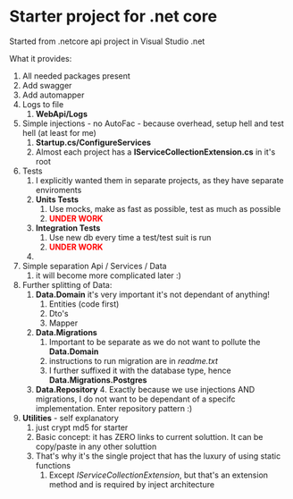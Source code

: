# Starter project for .net core

Started from .netcore api project in Visual Studio .net

What it provides:
1. All needed packages present
1. Add swagger
1. Add automapper
1. Logs to file
   1. **WebApi/Logs**
1. Simple injections - no AutoFac - because overhead, setup hell and test hell (at least for me)
   1. **Startup.cs/ConfigureServices**
   1. Almost each project has a **IServiceCollectionExtension.cs** in it's root
1. Tests
   1. I explicitly wanted them in separate projects, as they have separate enviroments 
   1. **Units Tests**
      1. Use mocks, make as fast as possible, test as much as possible
      1. <span style="color:red">**UNDER WORK**</span>
   3. **Integration Tests**
      1. Use new db every time a test/test suit is run
      1. <span style="color:red">**UNDER WORK**</span>
   1. 
1. Simple separation Api / Services / Data
   1. it will become more complicated later :)
1. Further splitting of Data:
   1. **Data.Domain** it's very important it's not dependant of anything!
      1. Entities (code first)
      2. Dto's
      3. Mapper
   1. **Data.Migrations**
      1. Important to be separate as we do not want to pollute the **Data.Domain**
      1. instructions to run migration are in *readme.txt*
      3. I further suffixed it with the database type, hence **Data.Migrations.Postgres**
   1. **Data.Repository**
      4. Exactly because we use injections AND migrations, I do not want to be dependant of a specifc implementation. Enter repository pattern :)
1. **Utilities** - self explanatory
   1. just crypt md5 for starter
   1. Basic concept: it has ZERO links to current soluttion. It can be copy/paste in any other soluttion
   1. That's why it's the single project that has the luxury of using static functions
      1. Except *IServiceCollectionExtension*, but that's an extension method and is required by inject architecture